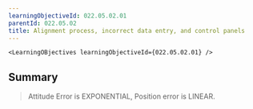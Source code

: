 ```yaml
---
learningObjectiveId: 022.05.02.01
parentId: 022.05.02
title: Alignment process, incorrect data entry, and control panels
---
```


```tsx eval
<LearningOBjectives learningObjectiveId={022.05.02.01} />
```

## Summary

> Attitude Error is EXPONENTIAL, Position error is LINEAR.
